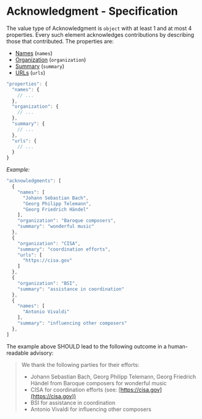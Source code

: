 # Acknowledgment - Specification

The value type of Acknowledgment is `object` with at least 1 and at most 4 properties.
Every such element acknowledges contributions by describing those that contributed.
The properties are:

* [Names](types/acknowledgments/acknowledgment/names-spec.en.md) (`names`)
* [Organization](types/acknowledgments/acknowledgment/organization-spec.en.md) (`organization`)
* [Summary](types/acknowledgments/acknowledgment/summary-spec.en.md) (`summary`)
* [URLs](types/acknowledgments/acknowledgment/urls-spec.en.md) (`urls`)

```javascript
"properties": {
  "names": {
    // ...
  },
  "organization": {
    // ...
  },
  "summary": {
    // ...
  },
  "urls": {
    // ...
  }
}
```

*Example:*

```javascript
"acknowledgments": [
  {
    "names": [
      "Johann Sebastian Bach",
      "Georg Philipp Telemann",
      "Georg Friedrich Händel"
    ],
    "organization": "Baroque composers",
    "summary": "wonderful music"
  },
  {
    "organization": "CISA",
    "summary": "coordination efforts",
    "urls": [
      "https://cisa.gov"
    ]
  },
  {
    "organization": "BSI",
    "summary": "assistance in coordination"
  },
  {
    "names": [
      "Antonio Vivaldi"
    ],
    "summary": "influencing other composers"
  },
]
```

The example above SHOULD lead to the following outcome in a human-readable advisory:

> We thank the following parties for their efforts:
>
> * Johann Sebastian Bach, Georg Philipp Telemann, Georg Friedrich Händel from Baroque composers for wonderful music
> * CISA for coordination efforts (see: [https://cisa.gov](https://cisa.gov))
> * BSI for assistance in coordination
> * Antonio Vivaldi for influencing other composers
